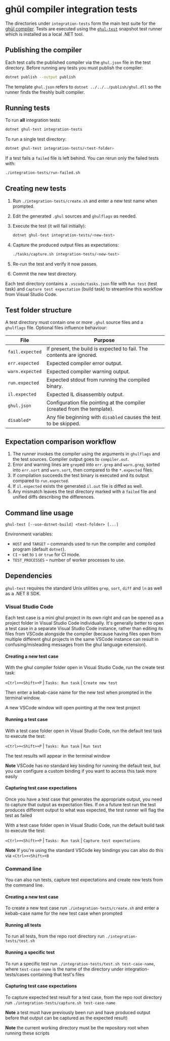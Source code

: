 # ghūl compiler integration tests

The directories under `integration-tests` form the main test suite for the [ghūl compiler](https://github.com/degory/ghul). Tests are executed using the [`ghul-test`](https://github.com/degory/ghul-test) snapshot test runner which is installed as a local .NET tool.

## Publishing the compiler

Each test calls the published compiler via the `ghul.json` file in the test directory. Before running any tests you must publish the compiler:

```sh
dotnet publish --output publish
```

The template `ghul.json` refers to `dotnet ../../../publish/ghul.dll` so the runner finds the freshly built compiler.

## Running tests

To run **all** integration tests:

```sh
dotnet ghul-test integration-tests
```

To run a single test directory:

```sh
dotnet ghul-test integration-tests/<test-folder>
```

If a test fails a `failed` file is left behind. You can rerun only the failed tests with:

```sh
./integration-tests/run-failed.sh
```

## Creating new tests

1. Run `./integration-tests/create.sh` and enter a new test name when prompted.
2. Edit the generated `.ghul` sources and `ghulflags` as needed.
3. Execute the test (it will fail initially):

   ```sh
   dotnet ghul-test integration-tests/<new-test>
   ```
4. Capture the produced output files as expectations:

   ```sh
   ./tasks/capture.sh integration-tests/<new-test>
   ```
5. Re-run the test and verify it now passes.
6. Commit the new test directory.

Each test directory contains a `.vscode/tasks.json` file with `Run test` (test task) and `Capture test expectation` (build task) to streamline this workflow from Visual Studio Code.

## Test folder structure

A test directory must contain one or more `.ghul` source files and a `ghulflags` file. Optional files influence behaviour:

| File | Purpose |
| --- | --- |
| `fail.expected` | If present, the build is expected to fail. The contents are ignored. |
| `err.expected` | Expected compiler error output. |
| `warn.expected` | Expected compiler warning output. |
| `run.expected` | Expected stdout from running the compiled binary. |
| `il.expected` | Expected IL disassembly output. |
| `ghul.json` | Configuration file pointing at the compiler (created from the template). |
| `disabled*` | Any file beginning with `disabled` causes the test to be skipped. |

## Expectation comparison workflow

1. The runner invokes the compiler using the arguments in `ghulflags` and the test sources. Compiler output goes to `compiler.out`.
2. Error and warning lines are `grep`ed into `err.grep` and `warn.grep`, sorted into `err.sort` and `warn.sort`, then compared to the `*.expected` files.
3. If compilation succeeds the test binary is executed and its output compared to `run.expected`.
4. If `il.expected` exists the generated `il.out` file is diffed as well.
5. Any mismatch leaves the test directory marked with a `failed` file and unified diffs describing the differences.

## Command line usage

```
ghul-test [--use-dotnet-build] <test-folder> [...]
```

Environment variables:

- `HOST` and `TARGET` &ndash; commands used to run the compiler and compiled program (default `dotnet`).
- `CI` &ndash; set to `1` or `true` for CI mode.
- `TEST_PROCESSES` &ndash; number of worker processes to use.

## Dependencies

`ghul-test` requires the standard Unix utilities `grep`, `sort`, `diff` and `ln` as well as a .NET 8 SDK.
### Visual Studio Code

Each test case is a mini ghul project in its own right and can be opened as a project folder in Visual Studio Code individually. It's generally better to open a test case in a separate Visual Studio Code instance, rather than editing its files from VSCode alongside the compiler (because having files open from multiple different ghul projects in the same VSCode instance can result in confusing/misleading messages from the ghul language extension).

#### Creating a new test case

With the ghul compiler folder open in Visual Studio Code, run the create test task:

`<Ctrl>+<Shift>+P` | `Tasks: Run task` | `Create new test`

Then enter a kebab-case name for the new test when prompted in the terminal window.

A new VSCode window will open pointing at the new test project

#### Running a test case

With a test case folder open in Visual Studio Code, run the default test task to execute the test:

`<Ctrl>+<Shift>+P` | `Tasks: Run task` | `Run test`

The test results will appear in the terminal window

**Note** VSCode has no standard key binding for running the default test, but you can configure a custom binding if you want to access this task more easily

#### Capturing test case expectations

Once you have a test case that generates the appropriate output, you need to capture that output as expectation files. If on a future test run the test produces different output to what was expected, the test runner will flag the test as failed

With a test case folder open in Visual Studio Code, run the default build task to execute the test:

`<Ctrl>+<Shift>+P` | `Tasks: Run task` | `Capture test expectations`

**Note** If you're using the standard VSCode key bindings you can also do this via `<Ctrl>+<Shift>+B`

### Command line

You can also run tests, capture test expectations and create new tests from the command line.

#### Creating a new test case

To create a new test case run `./integration-tests/create.sh` and enter a kebab-case name for the new test case when prompted

#### Running all tests

To run all tests, from the repo root directory run `./integration-tests/test.sh`

#### Running a specific test

To run a specific test run `./integration-tests/test.sh test-case-name`, where `test-case-name` is the name of the directory under integration-tests/cases containing that test's files

#### Capturing test case expectations

To capture expected test result for a test case, from the repo root directory run `./integration-tests/capture.sh test-case-name`

**Note** a test must have previously been run and have produced output before that output can be captured as the expected result)

**Note** the current working directory must be the repository root when running these scripts
